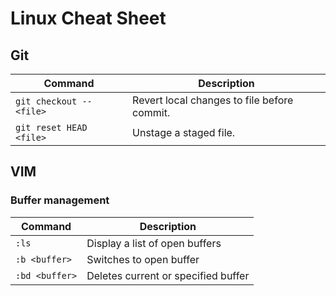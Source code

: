 # Linux Cheat Sheet

## Git

| Command | Description
| ------- | -----------
 `git checkout -- <file>` | Revert local changes to file before commit.
 `git reset HEAD <file>` | Unstage a staged file.

## VIM

### Buffer management

| Command | Description
| ------- | -----------
`:ls` | Display a list of open buffers
`:b <buffer>` | Switches to open buffer 
`:bd <buffer>` | Deletes current or specified buffer 
